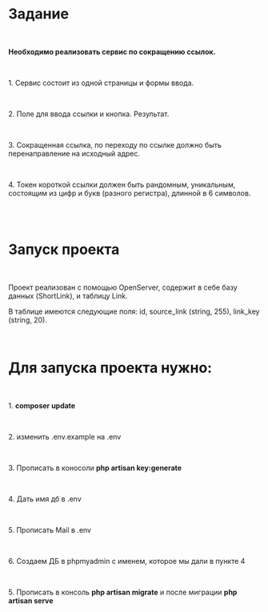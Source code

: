 <h1>Задание</h1>
<br>
<p><strong>Необходимо реализовать сервис по сокращению ссылок.</strong></p>
<br>
<p>1. Сервис состоит из одной страницы и формы ввода. </p>
<br>
<p>2. Поле для ввода ссылки и кнопка. Результат. </p>
<br>
<p>3. Сокращенная ссылка, по переходу по ссылке должно быть перенаправление на исходный адрес. </p>
<br>
<p>4. Токен короткой ссылки должен быть рандомным, уникальным, состоящим из цифр и букв (разного регистра), длинной в 6 символов. </p>
<br>
<br>
<h1>Запуск проекта</h1>
<br>
<p>Проект реализован с помощью OpenServer, содержит в себе базу данных (ShortLink), и таблицу Link.</p>
<p>В таблице имеются следующие поля: id, source_link (string, 255), link_key (string, 20).</p>
<br>
<h1>Для запуска проекта нужно:</h1>
<br>
<p>1. <strong>composer update</strong></p>
<br>
<p>2. изменить .env.example на .env</p>
<br>
<p>3. Прописать в коносоли <strong>php artisan key:generate</strong> </p>
<br>
<p>4. Дать имя дб в .env</p>
<br>
<p>5. Прописать Mail в .env</p>
<br>
<p>6. Создаем ДБ в phpmyadmin с именем, которое мы дали в пункте 4</p>
<br>
<p>5. Прописать в консоль <strong>php artisan migrate</strong> и после миграции <strong>php artisan serve</strong></p>
<br>
